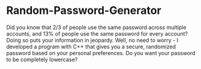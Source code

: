 # Random-Password-Generator
Did you know that 2/3 of people use the same password across multiple accounts, and 13% of people use the same password for every account? Doing so puts your information in jeopardy. Well, no need to worry - I developed a program with C++ that gives you a secure, randomized password based on your personal preferences. Do you want your password to be completely lowercase? 

